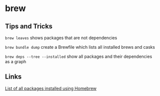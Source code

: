 # brew

## Tips and Tricks

`brew leaves` shows packages that are not dependencies

`brew bundle dump` create a Brewfile which lists all installed brews and casks

`brew deps --tree --installed` show all packages and their dependencies as a graph

## Links

[List of all packages installed using Homebrew](https://apple.stackexchange.com/questions/101090/list-of-all-packages-installed-using-homebrew)
